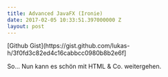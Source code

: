 ```yaml
---
title: Advanced JavaFX (Ironie)
date: 2017-02-05 10:33:51.397000000 Z
layout: post
---
```


<script src="https://gist.github.com/lukas-h/3f0fd3c82ed4c16cabbcc0980b8b2e6f.js"></script> [Github Gist](https://gist.github.com/lukas-h/3f0fd3c82ed4c16cabbcc0980b8b2e6f]

So... Nun kann es schön mit HTML & Co. weitergehen.